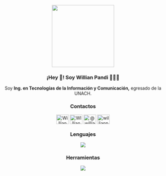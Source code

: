 <!-- BREVE DESCRIPCION -->
<p align="center" width="300">
   <img align="center" width="200" src="https://media.licdn.com/dms/image/C4E03AQFk1IC5mIe3Ew/profile-displayphoto-shrink_800_800/0/1658259158072?e=2147483647&v=beta&t=ibucAXIcyD-RB8B-BsBImTw58yA2qYFNVG0QpkUFvg8" />
   <h3 align="center">¡Hey 👋! Soy Willian Pandi 👨🏻‍💻</h3>
</p>

<p align="center">Soy <strong>Ing. en Tecnologías de la Información y Comunicación,</strong> egresado de la UNACH.<br /></p>

<!-- CONTACTO -->
<h3 align="center">Contactos</h3>
<p align="center">
  <a href="https://www.linkedin.com/in/willian-pandi-7b9560241/" target="blank"><img align="center" src="https://raw.githubusercontent.com/rahuldkjain/github-profile-readme-generator/master/src/images/icons/Social/linked-in-alt.svg" alt="Willian Pandi" height="30" width="40" /></a>
  <a href="https://www.facebook.com/profile.php?id=100011451290767&mibextid=ZbWKwL" target="blank"><img align="center" src="https://raw.githubusercontent.com/rahuldkjain/github-profile-readme-generator/master/src/images/icons/Social/facebook.svg" alt="WIllian Pandi" height="30" width="40" /></a>
  <a href="https://twitter.com/WillianPandi" target="blank"><img align="center" src="https://raw.githubusercontent.com/rahuldkjain/github-profile-readme-generator/master/src/images/icons/Social/twitter.svg" alt="@willianpandi" height="30" width="40" /></a>
  <a href="https://www.instagram.com/pandi_willian/" target="blank"><img align="center" src="https://raw.githubusercontent.com/rahuldkjain/github-profile-readme-generator/master/src/images/icons/Social/instagram.svg" alt="willianpandi" height="30" width="40" /></a>
</p>

<h3 align="center" >Lenguajes</h3>
<p align="center">
  <a href="https://skillicons.dev">
    <img src="https://skillicons.dev/icons?i=js,html,css,angular,php,java,nestjs,flutter,astro,postgres" />
  </a>
</p>

<h3 align="center">Herramientas</h3>
<p align="center">
  <a href="https://skillicons.dev">
    <img  src="https://skillicons.dev/icons?i=androidstudio,docker,vscode,github,postman,wordpress,powershell" />
  </a>
</p>
